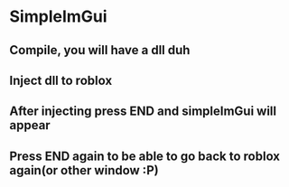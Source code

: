 # SimpleImGui

## Compile, you will have a dll duh

## Inject dll to roblox

## After injecting press END and simpleImGui will appear

## Press END again to be able to go back to roblox again(or other window :P)